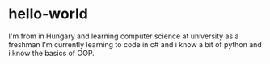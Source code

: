 # hello-world
I'm from in Hungary and learning computer science  at university as a freshman
I'm currently learning to code in c# and i know a bit of python and i know the basics of OOP.
